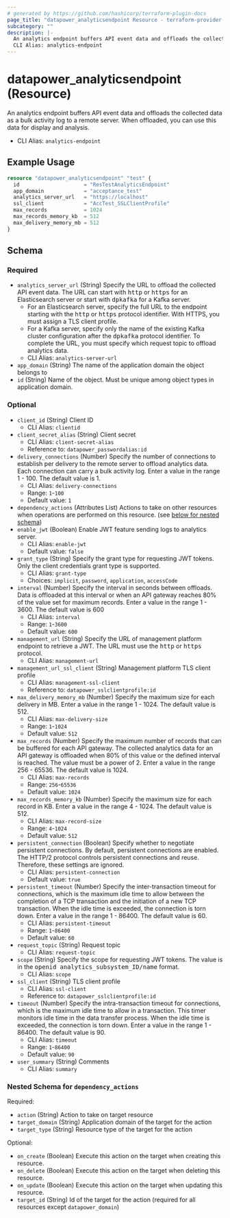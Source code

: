 ```yaml
---
# generated by https://github.com/hashicorp/terraform-plugin-docs
page_title: "datapower_analyticsendpoint Resource - terraform-provider-datapower"
subcategory: ""
description: |-
  An analytics endpoint buffers API event data and offloads the collected data as a bulk activity log to a remote server. When offloaded, you can use this data for display and analysis.
  CLI Alias: analytics-endpoint
---
```


# datapower_analyticsendpoint (Resource)

An analytics endpoint buffers API event data and offloads the collected data as a bulk activity log to a remote server. When offloaded, you can use this data for display and analysis.
  - CLI Alias: `analytics-endpoint`

## Example Usage

```terraform
resource "datapower_analyticsendpoint" "test" {
  id                     = "ResTestAnalyticsEndpoint"
  app_domain             = "acceptance_test"
  analytics_server_url   = "https://localhost"
  ssl_client             = "AccTest_SSLClientProfile"
  max_records            = 1024
  max_records_memory_kb  = 512
  max_delivery_memory_mb = 512
}
```

<!-- schema generated by tfplugindocs -->
## Schema

### Required

- `analytics_server_url` (String) Specify the URL to offload the collected API event data. The URL can start with <tt>http</tt> or <tt>https</tt> for an Elasticsearch server or start with <tt>dpkafka</tt> for a Kafka server. <ul><li>For an Elasticsearch server, specify the full URL to the endpoint starting with the <tt>http</tt> or <tt>https</tt> protocol identifier. With HTTPS, you must assign a TLS client profile.</li><li>For a Kafka server, specify only the name of the existing Kafka cluster configuration after the <tt>dpkafka</tt> protocol identifier. To complete the URL, you must specify which request topic to offload analytics data.</li></ul>
  - CLI Alias: `analytics-server-url`
- `app_domain` (String) The name of the application domain the object belongs to
- `id` (String) Name of the object. Must be unique among object types in application domain.

### Optional

- `client_id` (String) Client ID
  - CLI Alias: `clientid`
- `client_secret_alias` (String) Client secret
  - CLI Alias: `client-secret-alias`
  - Reference to: `datapower_passwordalias:id`
- `delivery_connections` (Number) Specify the number of connections to establish per delivery to the remote server to offload analytics data. Each connection can carry a bulk activity log. Enter a value in the range 1 - 100. The default value is 1.
  - CLI Alias: `delivery-connections`
  - Range: `1`-`100`
  - Default value: `1`
- `dependency_actions` (Attributes List) Actions to take on other resources when operations are performed on this resource. (see [below for nested schema](#nestedatt--dependency_actions))
- `enable_jwt` (Boolean) Enable JWT feature sending logs to analytics server.
  - CLI Alias: `enable-jwt`
  - Default value: `false`
- `grant_type` (String) Specify the grant type for requesting JWT tokens. Only the client credentials grant type is supported.
  - CLI Alias: `grant-type`
  - Choices: `implicit`, `password`, `application`, `accessCode`
- `interval` (Number) Specify the interval in seconds between offloads. Data is offloaded at this interval or when an API gateway reaches 80% of the value set for maximum records. Enter a value in the range 1 - 3600. The default value is 600
  - CLI Alias: `interval`
  - Range: `1`-`3600`
  - Default value: `600`
- `management_url` (String) Specify the URL of management platform endpoint to retrieve a JWT. The URL must use the <tt>http</tt> or <tt>https</tt> protocol.
  - CLI Alias: `management-url`
- `management_url_ssl_client` (String) Management platform TLS client profile
  - CLI Alias: `management-ssl-client`
  - Reference to: `datapower_sslclientprofile:id`
- `max_delivery_memory_mb` (Number) Specify the maximum size for each delivery in MB. Enter a value in the range 1 - 1024. The default value is 512.
  - CLI Alias: `max-delivery-size`
  - Range: `1`-`1024`
  - Default value: `512`
- `max_records` (Number) Specify the maximum number of records that can be buffered for each API gateway. The collected analytics data for an API gateway is offloaded when 80% of this value or the defined interval is reached. The value must be a power of 2. Enter a value in the range 256 - 65536. The default value is 1024.
  - CLI Alias: `max-records`
  - Range: `256`-`65536`
  - Default value: `1024`
- `max_records_memory_kb` (Number) Specify the maximum size for each record in KB. Enter a value in the range 4 - 1024. The default value is 512.
  - CLI Alias: `max-record-size`
  - Range: `4`-`1024`
  - Default value: `512`
- `persistent_connection` (Boolean) Specify whether to negotiate persistent connections. By default, persistent connections are enabled. The HTTP/2 protocol controls persistent connections and reuse. Therefore, these settings are ignored.
  - CLI Alias: `persistent-connection`
  - Default value: `true`
- `persistent_timeout` (Number) Specify the inter-transaction timeout for connections, which is the maximum idle time to allow between the completion of a TCP transaction and the initiation of a new TCP transaction. When the idle time is exceeded, the connection is torn down. Enter a value in the range 1 - 86400. The default value is 60.
  - CLI Alias: `persistent-timeout`
  - Range: `1`-`86400`
  - Default value: `60`
- `request_topic` (String) Request topic
  - CLI Alias: `request-topic`
- `scope` (String) Specify the scope for requesting JWT tokens. The value is in the <tt>openid analytics_subsystem_ID/name</tt> format.
  - CLI Alias: `scope`
- `ssl_client` (String) TLS client profile
  - CLI Alias: `ssl-client`
  - Reference to: `datapower_sslclientprofile:id`
- `timeout` (Number) Specify the intra-transaction timeout for connections, which is the maximum idle time to allow in a transaction. This timer monitors idle time in the data transfer process. When the idle time is exceeded, the connection is torn down. Enter a value in the range 1 - 86400. The default value is 90.
  - CLI Alias: `timeout`
  - Range: `1`-`86400`
  - Default value: `90`
- `user_summary` (String) Comments
  - CLI Alias: `summary`

<a id="nestedatt--dependency_actions"></a>
### Nested Schema for `dependency_actions`

Required:

- `action` (String) Action to take on target resource
- `target_domain` (String) Application domain of the target for the action
- `target_type` (String) Resource type of the target for the action

Optional:

- `on_create` (Boolean) Execute this action on the target when creating this resource.
- `on_delete` (Boolean) Execute this action on the target when deleting this resource.
- `on_update` (Boolean) Execute this action on the target when updating this resource.
- `target_id` (String) Id of the target for the action (required for all resources except `datapower_domain`)

